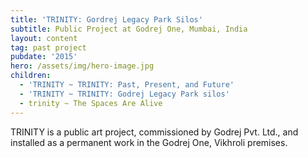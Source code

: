 ```yaml
---
title: 'TRINITY: Gordrej Legacy Park Silos'
subtitle: Public Project at Godrej One, Mumbai, India
layout: content
tag: past project
pubdate: '2015'
hero: /assets/img/hero-image.jpg
children:
  - 'TRINITY ~ TRINITY: Past, Present, and Future'
  - 'TRINITY ~ TRINITY: Godrej Legacy Park silos'
  - trinity ~ The Spaces Are Alive
---
```

TRINITY is a public art project, commissioned by Godrej Pvt. Ltd., and installed as a permanent work in the Godrej One, Vikhroli premises.
